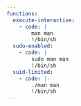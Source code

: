 ```yaml
---
functions:
  execute-interactive:
    - code: |
        man man
        !/bin/sh
  sudo-enabled:
    - code: |
        sudo man man
        !/bin/sh
  suid-limited:
    - code: |-
        ./man man
        !/bin/sh
---
```

